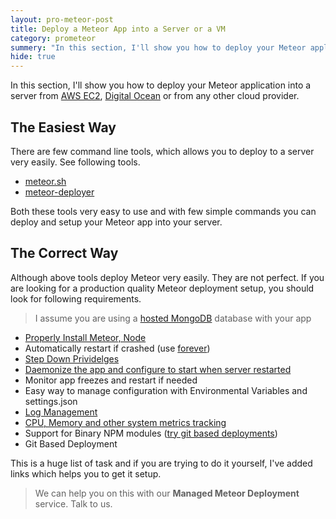 ```yaml
---
layout: pro-meteor-post
title: Deploy a Meteor App into a Server or a VM
category: prometeor
summery: "In this section, I'll show you how to deploy your Meteor application into a server from AWS Ec2, Digital Ocean or from any other cloud provider."
hide: true
---
```


In this section, I'll show you how to deploy your Meteor application into a server from [AWS EC2](http://aws.amazon.com/ec2/), [Digital Ocean](https://digitalocean.com/) or from any other cloud provider.

## The Easiest Way

There are few command line tools, which allows you to deploy to a server very easily. See following tools.

* [meteor.sh](https://github.com/netmute/meteor.sh)
* [meteor-deployer](https://github.com/xenolf/meteor-deploy)

Both these tools very easy to use and with few simple commands you can deploy and setup your Meteor app into your server.

## The Correct Way

Although above tools deploy Meteor very easily. They are not perfect. If you are looking for a production quality Meteor deployment setup, you should look for following requirements.

> I assume you are using a [hosted MongoDB](https://www.mongohq.com/home) database with your app

* [Properly Install Meteor, Node](http://julien-c.fr/2012/10/meteor-amazon-ec2/)
* Automatically restart if crashed (use [forever](https://github.com/nodejitsu/forever))
* [Step Down Prividelges](http://goo.gl/iKRAXK)
* [Daemonize the app and configure to start when server restarted](http://goo.gl/opBtmf)
* Monitor app freezes and restart if needed 
* Easy way to manage configuration with Environmental Variables and settings.json
* [Log Management](http://meteorhacks.com/logging-support-for-meteor.html)
* [CPU, Memory and other system metrics tracking](http://mmonit.com/monit/)
* Support for Binary NPM modules ([try git based deployments](http://meteorhacks.com/how-meteor-uses-node.html))
* Git Based Deployment 

This is a huge list of task and if you are trying to do it yourself, I've added links which helps you to get it setup.

> We can help you on this with our **Managed Meteor Deployment** service. Talk to us.
